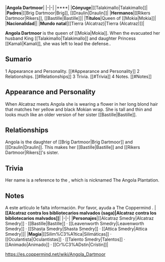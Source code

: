 |**Angola Dartmoor**|
|-|-|
|****|
|**Cónyuge**|[[Talakimallo\|Talakimallo]]|
|**Padres**|[[Brig Dartmoor\|Brig]], [[Draulin\|Draulin]]|
|**Hermanos**|[[Rikers Dartmoor\|Rikers]], [[Bastille\|Bastille]]|
|**Títulos**|Queen of [[Mokia\|Mokia]]|
|**Nacionalidad**||
|**Mundo natal**|[[Tierra (Alcatraz)\|Tierra (Alcatraz)]]|

**Angola Dartmoor** is the queen of [[Mokia\|Mokia]]. When the  evacuated her husband King [[Talakimallo\|Talakimallo]] and daughter Princess [[Kamali\|Kamali]], she was left to lead the defense..

## Sumario

1 Appearance and Personality. [[#Appearance and Personality]] 
2 Relationships. [[#Relationships]] 
3 Trivia. [[#Trivia]] 
4 Notes. [[#Notes]] 


## Appearance and Personality
When Alcatraz meets Angola she is wearing a flower in her long blond hair that matches her yellow and black Mokian wrap. She is tall and thin and looks much like an older version of her sister [[Bastille\|Bastille]]. 

## Relationships
Angola is the daughter of [[Brig Dartmoor\|Brig Dartmoor]] and [[Draulin\|Draulin]]. This makes her [[Bastille\|Bastille]] and [[Rikers Dartmoor\|Rikers]]'s sister.

## Trivia
Her name is a reference to the , which is nicknamed The Angola Plantation.
## Notes

A este artículo le falta información. Por favor, ayuda a The Coppermind .
|**[[Alcatraz contra los bibliotecarios malvados (saga)\|Alcatraz contra los bibliotecarios malvados]]**|
|-|-|
|**Personajes**|[[Alcatraz Smedry\|Alcatraz Smedry]] · [[Bastille\|Bastille]] · [[Leavenworth Smedry\|Leavenworth Smedry]] · [[Shasta Smedry\|Shasta Smedry]] · [[Attica Smedry\|Attica Smedry]]|
|**Magia**|[[Silim%C3%A1tica\|Silimáticas]] · [[Oculantista\|Oculantistas]] · [[Talento Smedry\|Talentos]] · [[Animado\|Animado]] · [[Cr%C3%ADstin\|Crístin]]|



https://es.coppermind.net/wiki/Angola_Dartmoor